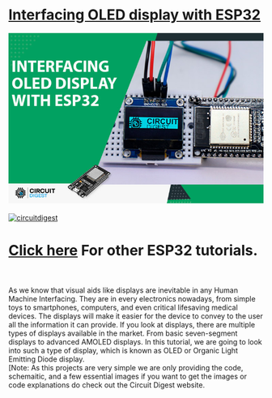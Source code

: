 
# [Interfacing OLED display with ESP32](https://circuitdigest.com/microcontroller-projects/displaying-text-and-characters-oled-module-with-esp32)

<img src="https://github.com/Circuit-Digest/Basic-ESP32-Tutorials/blob/c3636e577619364406f30a2f7a3ba78ee5f55e47/Interfacing%20OLED%20display%20with%20ESP32/ESP32-OLED-Display-Module-Tutorial.jpg" width="" alt="alt_text" title="image_tooltip">
<br>

<br>
<a href="https://circuitdigest.com/tags/ESP32"><img src="https://img.shields.io/static/v1?label=&labelColor=505050&message=ESP32 Tutorials Circuit Digest&color=%230076D6&style=social&logo=google-chrome&logoColor=%230076D6" alt="circuitdigest"/></a>
<br>

[<h1>Click here](https://circuitdigest.com/tags/ESP32) For other ESP32 tutorials.</h1>


<br>
<br>
As we know that visual aids like displays are inevitable in any Human Machine Interfacing. They are in every electronics nowadays, from simple toys to smartphones, computers, and even critical lifesaving medical devices. The displays will make it easier for the device to convey to the user all the information it can provide. If you look at displays, there are multiple types of displays available in the market. From basic seven-segment displays to advanced AMOLED displays. In this tutorial, we are going to look into such a type of display, which is known as OLED or Organic Light Emitting Diode display.
<br>
[Note: As this projects are very simple we are only providing the code, schemaitic, and a few essential images if you want to get the images or code explanations do check out the Circuit Digest website.
<br>
<br>
